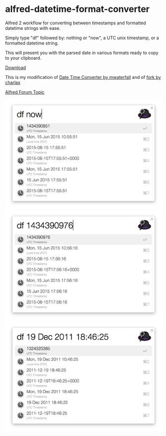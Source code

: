 alfred-datetime-format-converter
================================

Alfred 2 workflow for converting between timestamps and formatted datetime strings with ease.

Simply type "df" followed by: nothing or "now", a UTC unix timestamp, or a formatted datetime string.

This will present you with the parsed date in various formats ready to copy to your clipboard.

[Download](./download/DatetimeFormatConverter.alfredworkflow)

This is my modification of [Date Time Converter by mwaterfall](https://github.com/mwaterfall/alfred-datetime-format-converter) and of [fork by charlax](https://github.com/charlax/alfred-datetime-format-converter)

[Alfred Forum Topic](http://www.alfredforum.com/topic/1558-datetime-format-converter-convert-between-unix-timestamps-and-datetime-strings/)

![Screenshot](./download/screenshot_1.png)
![Screenshot](./download/screenshot_2.png)
![Screenshot](./download/screenshot_3.png)
